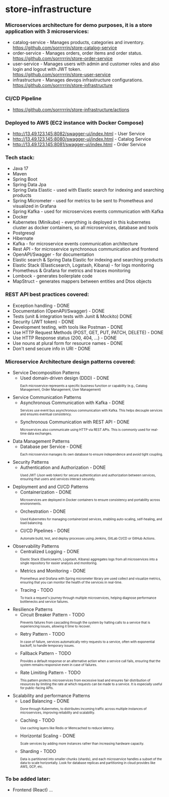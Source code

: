 # store-infrastructure

### Microservices architecture for demo purposes, it is a store application with 3 microservices:
* catalog-service - Manages products, categories and inventory.<br>
  https://github.com/sorrrrrin/store-catalog-service
* order-service - Manages orders, order items and order status.<br>
  https://github.com/sorrrrrin/store-order-service
* user-service - Manages users with admin and customer roles and also login and logout with JWT token.<br>
  https://github.com/sorrrrrin/store-user-service
* infrastructure - Manages devops infrastructure configurations.<br>
  https://github.com/sorrrrrin/store-infrastructure


### CI/CD Pipeline
* https://github.com/sorrrrrin/store-infrastructure/actions


### Deployed to AWS (EC2 instance with Docker Compose)
* http://13.49.123.145:8082/swagger-ui/index.html - User Service
* http://13.49.123.145:8080/swagger-ui/index.html - Catalog Service
* http://13.49.123.145:8081/swagger-ui/index.html - Order Service


### Tech stack:
* Java 17
* Maven
* Spring Boot
* Spring Data Jpa
* Spring Data Elastic - used with Elastic search for indexing and searching products
* Spring Micrometer - used for metrics to be sent to Prometheus and visualized in Grafana
* Spring Kafka - used for microservices events communication with Kafka
* Docker
* Kubernetes (Minikube) - everything is deployed in this kubernetes cluster as docker containers, so all microservices, database and tools
* Postgresql
* Hibernate
* Kafka - for microservice events communication architecture
* Rest API - for microservice synchronous communication and frontend
* OpenAPI/Swagger - for documentation
* Elastic search & Spring Data Elastic for indexing and searching products
* Elastic Stack (Elasticsearch, Logstash, Kibana) - for logs monitoring
* Prometheus & Grafana for metrics and traces monitoring
* Lombock - generates boilerplate code
* MapStruct - generates mappers between entities and Dtos objects

### REST API best practices covered:
* Exception handling - DONE
* Documentation (OpenAPI/Swagger) - DONE
* Tests (unit & integration tests with Junit & Mockito) DONE
* Security (JWT token) - DONE
* Development testing, with tools like Postman - DONE
* Use HTTP Request Methods (POST, GET, PUT, PATCH, DELETE) - DONE
* Use HTTP Response status (200, 404, ...) - DONE
* Use nouns at plural form for resource names - DONE
* Don't send secure info in URI - DONE

### Microservice Architecture design patterns covered:
* Service Decomposition Patterns
  * Used domain-driven design (DDD) - DONE <p style="font-size:10px;">Each microservice represents a specific business function or capability (e.g., Catalog Management, Order Management, User Management)</p>
* Service Communication Patterns
  * Asynchronous Communication with Kafka - DONE <p style="font-size:10px;">Services use event bus asynchronous communication with Kafka. This helps decouple services and ensures eventual consistency.</p>
  * Synchronous Communication with REST API - DONE <p style="font-size:10px;">Microservices also communicate using HTTP via REST APIs. This is commonly used for real-time data exchanges.</p>
* Data Management Patterns
  * Database per Service - DONE <p style="font-size:10px;">Each microservice manages its own database to ensure independence and avoid tight coupling.</p>
* Security Patterns
  * Authentication and Authorization - DONE <p style="font-size:10px;">Used JWT (Json web token) for secure authentication and authorization between services, ensuring that users and services interact securely.</p>
* Deployment and and CI/CD Patterns
  * Containerization - DONE <p style="font-size:10px;">Microservices are deployed in Docker containers to ensure consistency and portability across environments.</p>
  * Orchestration - DONE <p style="font-size:10px;">Used Kubernetes for managing containerized services, enabling auto-scaling, self-healing, and load balancing.</p>
  * CI/CD Pipelines - DONE <p style="font-size:10px;">Automate build, test, and deploy processes using Jenkins, GitLab CI/CD or GitHub Actions.</p>
* Observability Patterns
  * Centralized Logging - DONE <p style="font-size:10px;">Elastic Stack (Elasticsearch, Logstash, Kibana) aggregates logs from all microservices into a single repository for easier analysis and monitoring.</p>
  * Metrics and Monitoring - DONE <p style="font-size:10px;">Prometheus and Grafana with Spring micrometer library are used collect and visualize metrics, ensuring that you can monitor the health of the services in real-time.</p>
  * Tracing - TODO <p style="font-size:10px;">To track a request's journey through multiple microservices, helping diagnose performance bottlenecks and service failures.</p>
* Resilience Patterns
  * Circuit Breaker Pattern - TODO <p style="font-size:10px;">Prevents failures from cascading through the system by halting calls to a service that is experiencing issues, allowing it time to recover.</p>
  * Retry Pattern - TODO <p style="font-size:10px;">In case of failure, services automatically retry requests to a service, often with exponential backoff, to handle temporary issues.</p>
  * Fallback Pattern - TODO <p style="font-size:10px;">Provides a default response or an alternative action when a service call fails, ensuring that the system remains responsive even in case of failures.</p>
  * Rate Limiting Pattern - TODO <p style="font-size:10px;">This pattern protects microservices from excessive load and ensures fair distribution of resources by limiting the rate at which requests can be made to a service. It is especially useful for public-facing APIs.</p>
* Scalability and performance Patterns
  * Load Balancing - DONE <p style="font-size:10px;">Done through Kubernetes, to distributes incoming traffic across multiple instances of microservices, improving reliability and scalability.</p>
  * Caching - TODO <p style="font-size:10px;">Use caching layers like Redis or Memcached to reduce latency.</p>
  * Horizontal Scaling - DONE <p style="font-size:10px;">Scale services by adding more instances rather than increasing hardware capacity.</p>
  * Sharding - TODO <p style="font-size:10px;">Data is partitioned into smaller chunks (shards), and each microservice handles a subset of the data to scale horizontally. Look for database replicas and partitioning in cloud provides like AWS, GCP, etc.</p>

### To be added later:
* Frontend (React)
  ...
